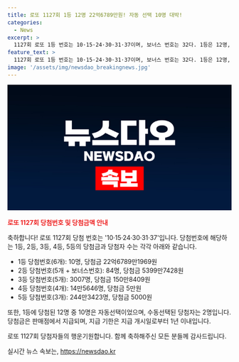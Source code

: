 ```yaml
---
title: 로또 1127회 1등 12명 22억6789만원! 자동 선택 10명 대박!
categories:
  - News
excerpt: >
  1127회 로또 1등 번호는 10·15·24·30·31·37이며, 보너스 번호는 32다. 1등은 12명, 2등은 84명, 3등은 3007명이 당첨됐다. 1등 상금은 22억6789만1969원, 2등은 5399만7428원이며, 3등은 각각 150만8409원을 받게 된다. 1등 당첨자의 구매 장소와 당첨금 지급 기한 등 상세한 정보도 공개됐다. 1년 이내에 당첨금을 받을 수 있으니 확인해보자!
feature_text: >
  1127회 로또 1등 번호는 10·15·24·30·31·37이며, 보너스 번호는 32다. 1등은 12명, 2등은 84명, 3등은 3007명이 당첨됐다. 1등 상금은 22억6789만1969원, 2등은 5399만7428원이며, 3등은 각각 150만8409원을 받게 된다. 1등 당첨자의 구매 장소와 당첨금 지급 기한 등 상세한 정보도 공개됐다. 1년 이내에 당첨금을 받을 수 있으니 확인해보자!
image: '/assets/img/newsdao_breakingnews.jpg'
---
```


<p><img src="/assets/img/newsdao_breakingnews.jpg" alt="pcversion 속보" /></p>

<p><b><span style="color: #ee2323;">로또 1127회 당첨번호 및 당첨금액 안내</span></b></p>

<p>축하합니다! 로또 1127회 당첨 번호는 '10·15·24·30·31·37'입니다. 당첨번호에 해당하는 1등, 2등, 3등, 4등, 5등의 당첨금과 당첨자 수는 각각 아래와 같습니다.</p>

<ul>
<li>1등 당첨번호(6개): 10명, 당첨금 22억6789만1969원</li>
<li>2등 당첨번호(5개 + 보너스번호): 84명, 당첨금 5399만7428원</li>
<li>3등 당첨번호(5개): 3007명, 당첨금 150만8409원</li>
<li>4등 당첨번호(4개): 14만5646명, 당첨금 5만원</li>
<li>5등 당첨번호(3개): 244만3423명, 당첨금 5000원</li>
</ul>

<p>또한, 1등에 당첨된 12명 중 10명은 자동선택이었으며, 수동선택된 당첨자는 2명입니다. 당첨금은 판매점에서 지급되며, 지급 기한은 지급 개시일로부터 1년 이내입니다.</p>

<p>로또 1127회 당첨자들의 행운기원합니다. 함께 축하해주신 모든 분들께 감사드립니다.</p>
실시간 뉴스 속보는, <a href="https://newsdao.kr" rel="dofollow">https://newsdao.kr</a>


